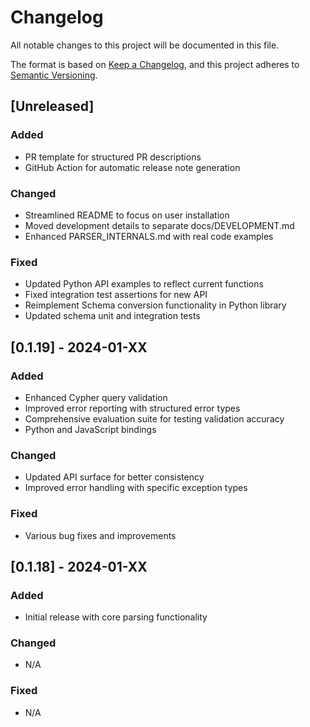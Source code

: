 # Changelog

All notable changes to this project will be documented in this file.

The format is based on [Keep a Changelog](https://keepachangelog.com/en/1.0.0/),
and this project adheres to [Semantic Versioning](https://semver.org/spec/v2.0.0.html).

## [Unreleased]

### Added
- PR template for structured PR descriptions
- GitHub Action for automatic release note generation

### Changed
- Streamlined README to focus on user installation
- Moved development details to separate docs/DEVELOPMENT.md
- Enhanced PARSER_INTERNALS.md with real code examples

### Fixed
- Updated Python API examples to reflect current functions
- Fixed integration test assertions for new API
- Reimplement Schema conversion functionality in Python library
- Updated schema unit and integration tests

## [0.1.19] - 2024-01-XX

### Added
- Enhanced Cypher query validation
- Improved error reporting with structured error types
- Comprehensive evaluation suite for testing validation accuracy
- Python and JavaScript bindings

### Changed
- Updated API surface for better consistency
- Improved error handling with specific exception types

### Fixed
- Various bug fixes and improvements

## [0.1.18] - 2024-01-XX

### Added
- Initial release with core parsing functionality

### Changed
- N/A

### Fixed
- N/A
